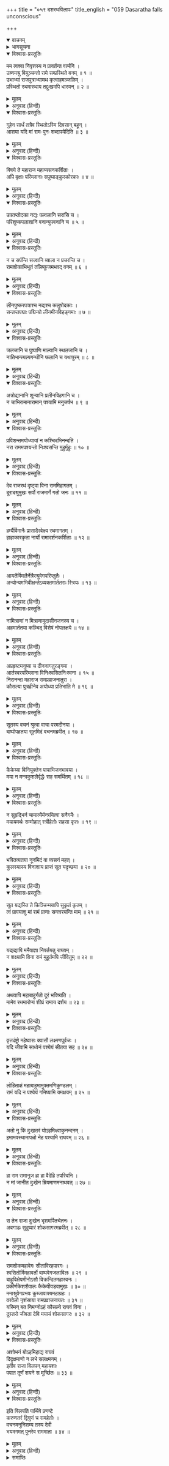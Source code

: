 +++
title = "०५९ दशरथविलापः"
title_english = "059 Dasaratha falls unconscious"

+++
<details open><summary>वाचनम्</summary>
<div caption="श्रीराम-हरिसीताराममूर्ति-घनपाठिभ्यां वचनम्" class="audioEmbed" src="https://archive.org/download/Ramayana-recitation-Sriram-harisItArAmamUrti-Ghanapaati-v2/Kanda_2/Kanda_2_AYK-059-Dasharatha_Vilapaha.mp3"></div>
</details>

<details><summary>भागसूचना</summary>

59. सुमन्त्रद्वारा श्रीरामके शोकसे जड-चेतन एवं अयोध्यापुरीकी दुरवस्थाका वर्णन तथा राजा दशरथका विलाप
</details>

<details open><summary>विश्वास-प्रस्तुतिः</summary>

मम त्वश्वा निवृत्तस्य न प्रावर्तन्त वर्त्मनि ।  
उष्णमश्रु विमुञ्चन्तो रामे सम्प्रस्थिते वनम् ॥ १ ॥  
उभाभ्यां राजपुत्राभ्यामथ कृत्वाहमञ्जलिम् ।  
प्रस्थितो रथमास्थाय तद्दुःखमपि धारयन् ॥ २ ॥
</details>

<details><summary>मूलम्</summary>

मम त्वश्वा निवृत्तस्य न प्रावर्तन्त वर्त्मनि ।  
उष्णमश्रु विमुञ्चन्तो रामे सम्प्रस्थिते वनम् ॥ १ ॥  
उभाभ्यां राजपुत्राभ्यामथ कृत्वाहमञ्जलिम् ।  
प्रस्थितो रथमास्थाय तद्दुःखमपि धारयन् ॥ २ ॥
</details>

<details><summary>अनुवाद (हिन्दी)</summary>

सुमन्त्रने कहा—‘जब श्रीरामचन्द्रजी वनकी ओर प्रस्थित हुए, तब मैंने उन दोनों राजकुमारोंको हाथ जोड़कर प्रणाम किया और उनके वियोगके दुःखको हृदयमें धारण करके रथपर आरूढ़ हो उधरसे लौटा । लौटते समय मेरे घोड़े नेत्रोंसे गरम-गरम आँसू बहाने लगे । रास्ता चलनेमें उनका मन नहीं लगता था ॥ १-२ ॥
</details>

<details open><summary>विश्वास-प्रस्तुतिः</summary>

गुहेन सार्धं तत्रैव स्थितोऽस्मि दिवसान् बहून् ।  
आशया यदि मां रामः पुनः शब्दापयेदिति ॥ ३ ॥
</details>

<details><summary>मूलम्</summary>

गुहेन सार्धं तत्रैव स्थितोऽस्मि दिवसान् बहून् ।  
आशया यदि मां रामः पुनः शब्दापयेदिति ॥ ३ ॥
</details>

<details><summary>अनुवाद (हिन्दी)</summary>

‘मैं गुहके साथ कई दिनोंतक वहाँ इस आशासे ठहरा रहा कि सम्भव है, श्रीराम फिर मुझे बुला लें ॥ ३ ॥
</details>

<details open><summary>विश्वास-प्रस्तुतिः</summary>

विषये ते महाराज महाव्यसनकर्शिताः ।  
अपि वृक्षाः परिम्लानाः सपुष्पाङ्कुरकोरकाः ॥ ४ ॥
</details>

<details><summary>मूलम्</summary>

विषये ते महाराज महाव्यसनकर्शिताः ।  
अपि वृक्षाः परिम्लानाः सपुष्पाङ्कुरकोरकाः ॥ ४ ॥
</details>

<details><summary>अनुवाद (हिन्दी)</summary>

‘महाराज! आपके राज्यमें वृक्ष भी इस महान् संकटसे कृशकाय हो गये हैं, फूल, अंकुर और कलियोंसहित मुरझा गये हैं ॥ ४ ॥
</details>

<details open><summary>विश्वास-प्रस्तुतिः</summary>

उपतप्तोदका नद्यः पल्वलानि सरांसि च ।  
परिशुष्कपलाशानि वनान्युपवनानि च ॥ ५ ॥
</details>

<details><summary>मूलम्</summary>

उपतप्तोदका नद्यः पल्वलानि सरांसि च ।  
परिशुष्कपलाशानि वनान्युपवनानि च ॥ ५ ॥
</details>

<details><summary>अनुवाद (हिन्दी)</summary>

‘नदियों, छोटे जलाशयों तथा बड़े सरोवरोंके जल गरम हो गये हैं । वनों और उपवनोंके पत्ते सूख गये हैं ॥
</details>

<details open><summary>विश्वास-प्रस्तुतिः</summary>

न च सर्पन्ति सत्त्वानि व्याला न प्रचरन्ति च ।  
रामशोकाभिभूतं तन्निष्कूजमभवद् वनम् ॥ ६ ॥
</details>

<details><summary>मूलम्</summary>

न च सर्पन्ति सत्त्वानि व्याला न प्रचरन्ति च ।  
रामशोकाभिभूतं तन्निष्कूजमभवद् वनम् ॥ ६ ॥
</details>

<details><summary>अनुवाद (हिन्दी)</summary>

‘वनके जीव-जन्तु आहारके लिये भी कहीं नहीं जाते हैं । अजगर आदि सर्प भी जहाँ-के-तहाँ पड़े हैं, आगे नहीं बढ़ते हैं । श्रीरामके शोकसे पीड़ित हुआ वह सारा वन नीरव-सा हो गया है ॥ ६ ॥
</details>

<details open><summary>विश्वास-प्रस्तुतिः</summary>

लीनपुष्करपत्राश्च नद्यश्च कलुषोदकाः ।  
सन्तप्तपद्माः पद्मिन्यो लीनमीनविहङ्गमाः ॥ ७ ॥
</details>

<details><summary>मूलम्</summary>

लीनपुष्करपत्राश्च नद्यश्च कलुषोदकाः ।  
सन्तप्तपद्माः पद्मिन्यो लीनमीनविहङ्गमाः ॥ ७ ॥
</details>

<details><summary>अनुवाद (हिन्दी)</summary>

‘नदियोंके जल मलिन हो गये हैं । उनमें फैले हुए कमलोंके पत्ते गल गये हैं । सरोवरोंके कमल भी सूख गये हैं । उनमें रहनेवाले मत्स्य और पक्षी भी नष्टप्राय हो गये हैं ॥ ७ ॥
</details>

<details open><summary>विश्वास-प्रस्तुतिः</summary>

जलजानि च पुष्पाणि माल्यानि स्थलजानि च ।  
नातिभान्त्यल्पगन्धीनि फलानि च यथापुरम् ॥ ८ ॥
</details>

<details><summary>मूलम्</summary>

जलजानि च पुष्पाणि माल्यानि स्थलजानि च ।  
नातिभान्त्यल्पगन्धीनि फलानि च यथापुरम् ॥ ८ ॥
</details>

<details><summary>अनुवाद (हिन्दी)</summary>

‘जलमें उत्पन्न होनेवाले पुष्प तथा स्थलसे पैदा होनेवाले फूल भी बहुत थोड़ी सुगन्धसे युक्त होनेके कारण अधिक शोभा नहीं पाते हैं तथा फल भी पूर्ववत् नहीं दृष्टिगोचर होते हैं ॥ ८ ॥
</details>

<details open><summary>विश्वास-प्रस्तुतिः</summary>

अत्रोद्यानानि शून्यानि प्रलीनविहगानि च ।  
न चाभिरामानारामान् पश्यामि मनुजर्षभ ॥ ९ ॥
</details>

<details><summary>मूलम्</summary>

अत्रोद्यानानि शून्यानि प्रलीनविहगानि च ।  
न चाभिरामानारामान् पश्यामि मनुजर्षभ ॥ ९ ॥
</details>

<details><summary>अनुवाद (हिन्दी)</summary>

‘नरश्रेष्ठ! अयोध्याके उद्यान भी सूने हो गये हैं, उनमें रहनेवाले पक्षी भी कहीं छिप गये हैं । यहाँके बगीचे भी मुझे पहलेकी भाँति मनोहर नहीं दिखायी देते हैं ॥ ९ ॥
</details>

<details open><summary>विश्वास-प्रस्तुतिः</summary>

प्रविशन्तमयोध्यायां न कश्चिदभिनन्दति ।  
नरा राममपश्यन्तो निःश्वसन्ति मुहुर्मुहुः ॥ १० ॥
</details>

<details><summary>मूलम्</summary>

प्रविशन्तमयोध्यायां न कश्चिदभिनन्दति ।  
नरा राममपश्यन्तो निःश्वसन्ति मुहुर्मुहुः ॥ १० ॥
</details>

<details><summary>अनुवाद (हिन्दी)</summary>

‘अयोध्यामें प्रवेश करते समय मुझसे किसीने प्रसन्न होकर बात नहीं की । श्रीरामको न देखकर लोग बारंबार लंबी साँसें खींचने लगे ॥ १० ॥
</details>

<details open><summary>विश्वास-प्रस्तुतिः</summary>

देव राजरथं दृष्ट्वा विना राममिहागतम् ।  
दूरादश्रुमुखः सर्वो राजमार्गे गतो जनः ॥ ११ ॥
</details>

<details><summary>मूलम्</summary>

देव राजरथं दृष्ट्वा विना राममिहागतम् ।  
दूरादश्रुमुखः सर्वो राजमार्गे गतो जनः ॥ ११ ॥
</details>

<details><summary>अनुवाद (हिन्दी)</summary>

‘देव! सड़कपर आये हुए सब लोग राजाका रथ श्रीरामके बिना ही यहाँ लौट आया है, यह देखकर दूरसे ही आँसू बहाने लगे थे ॥ ११ ॥
</details>

<details open><summary>विश्वास-प्रस्तुतिः</summary>

हर्म्यैर्विमानैः प्रासादैरवेक्ष्य रथमागतम् ।  
हाहाकारकृता नार्यो रामादर्शनकर्शिताः ॥ १२ ॥
</details>

<details><summary>मूलम्</summary>

हर्म्यैर्विमानैः प्रासादैरवेक्ष्य रथमागतम् ।  
हाहाकारकृता नार्यो रामादर्शनकर्शिताः ॥ १२ ॥
</details>

<details><summary>अनुवाद (हिन्दी)</summary>

‘अट्टालिकाओं, विमानों और प्रासादोंपर बैठी हुई स्त्रियाँ वहाँसे रथको सूना ही लौटा देखकर श्रीरामको न देखनेके कारण व्यथित हो उठीं और हाहाकार करने लगीं ॥ १२ ॥
</details>

<details open><summary>विश्वास-प्रस्तुतिः</summary>

आयतैर्विमलैर्नेत्रैरश्रुवेगपरिप्लुतैः ।  
अन्योन्यमभिवीक्षन्तेऽव्यक्तमार्ततराः स्त्रियः ॥ १३ ॥
</details>

<details><summary>मूलम्</summary>

आयतैर्विमलैर्नेत्रैरश्रुवेगपरिप्लुतैः ।  
अन्योन्यमभिवीक्षन्तेऽव्यक्तमार्ततराः स्त्रियः ॥ १३ ॥
</details>

<details><summary>अनुवाद (हिन्दी)</summary>

‘उनके कज्जल आदिसे रहित बड़े-बड़े नेत्र आँसुओंके वेगमें डूबे हुए थे । वे स्त्रियाँ अत्यन्त आर्त होकर अव्यक्त भावसे एक-दूसरीकी ओर देख रही थीं ॥
</details>

<details open><summary>विश्वास-प्रस्तुतिः</summary>

नामित्राणां न मित्राणामुदासीनजनस्य च ।  
अहमार्ततया कञ्चिद् विशेषं नोपलक्षये ॥ १४ ॥
</details>

<details><summary>मूलम्</summary>

नामित्राणां न मित्राणामुदासीनजनस्य च ।  
अहमार्ततया कञ्चिद् विशेषं नोपलक्षये ॥ १४ ॥
</details>

<details><summary>अनुवाद (हिन्दी)</summary>

‘शत्रुओं, मित्रों तथा उदासीन (मध्यस्थ) मनुष्योंको भी मैंने समानरूपसे दुःखी देखा है । किसीके शोकमें मुझे कुछ अन्तर नहीं दिखायी दिया है ॥ १४ ॥
</details>

<details open><summary>विश्वास-प्रस्तुतिः</summary>

अप्रहृष्टमनुष्या च दीननागतुरङ्गमा ।  
आर्तस्वरपरिम्लाना विनिःश्वसितनिःस्वना ॥ १५ ॥  
निरानन्दा महाराज रामप्रव्राजनातुरा ।  
कौसल्या पुत्रहीनेव अयोध्या प्रतिभाति मे ॥ १६ ॥
</details>

<details><summary>मूलम्</summary>

अप्रहृष्टमनुष्या च दीननागतुरङ्गमा ।  
आर्तस्वरपरिम्लाना विनिःश्वसितनिःस्वना ॥ १५ ॥  
निरानन्दा महाराज रामप्रव्राजनातुरा ।  
कौसल्या पुत्रहीनेव अयोध्या प्रतिभाति मे ॥ १६ ॥
</details>

<details><summary>अनुवाद (हिन्दी)</summary>

‘महाराज! अयोध्याके मनुष्योंका हर्ष छिन गया है । वहाँके घोड़े और हाथी भी बहुत दुःखी हैं । सारी पुरी आर्तनादसे मलिन दिखायी देती है । लोगोंकी लंबी-लंबी साँसें ही इस नगरीका उच्छ्वास बन गयी हैं । यह अयोध्यापुरी श्रीरामके वनवाससे व्याकुल हुई पुत्रवियोगिनी कौसल्याकी भाँति मुझे आनन्दशून्य प्रतीत हो रही है’ ॥ १५-१६ ॥
</details>

<details open><summary>विश्वास-प्रस्तुतिः</summary>

सूतस्य वचनं श्रुत्वा वाचा परमदीनया ।  
बाष्पोपहतया सूतमिदं वचनमब्रवीत् ॥ १७ ॥
</details>

<details><summary>मूलम्</summary>

सूतस्य वचनं श्रुत्वा वाचा परमदीनया ।  
बाष्पोपहतया सूतमिदं वचनमब्रवीत् ॥ १७ ॥
</details>

<details><summary>अनुवाद (हिन्दी)</summary>

सुमन्त्रके वचन सुनकर राजाने उनसे अश्रु-गद्‍गद परम दीन वाणीमें कहा— ॥ १७ ॥
</details>

<details open><summary>विश्वास-प्रस्तुतिः</summary>

कैकेय्या विनियुक्तेन पापाभिजनभावया ।  
मया न मन्त्रकुशलैर्वृद्धैः सह समर्थितम् ॥ १८ ॥
</details>

<details><summary>मूलम्</summary>

कैकेय्या विनियुक्तेन पापाभिजनभावया ।  
मया न मन्त्रकुशलैर्वृद्धैः सह समर्थितम् ॥ १८ ॥
</details>

<details><summary>अनुवाद (हिन्दी)</summary>

‘सूत! जो पापी कुल और पापपूर्ण देशमें उत्पन्न हुई है तथा जिसके विचार भी पापसे भरे हैं, उस कैकेयीके कहनेमें आकर मैंने सलाह देनेमें कुशल वृद्ध पुरुषोंके साथ बैठकर इस विषयमें कोई परामर्श भी नहीं किया ॥ १८ ॥
</details>

<details open><summary>विश्वास-प्रस्तुतिः</summary>

न सुहृद्भिर्न चामात्यैर्मन्त्रयित्वा सनैगमैः ।  
मयायमर्थः सम्मोहात् स्त्रीहेतोः सहसा कृतः ॥ १९ ॥
</details>

<details><summary>मूलम्</summary>

न सुहृद्भिर्न चामात्यैर्मन्त्रयित्वा सनैगमैः ।  
मयायमर्थः सम्मोहात् स्त्रीहेतोः सहसा कृतः ॥ १९ ॥
</details>

<details><summary>अनुवाद (हिन्दी)</summary>

‘सुहृदों, मन्त्रियों और वेदवेत्ताओंसे सलाह लिये बिना ही मैंने मोहवश केवल एक स्त्रीकी इच्छा पूर्ण करनेके लिये सहसा यह अनर्थमय कार्य कर डाला है ॥
</details>

<details open><summary>विश्वास-प्रस्तुतिः</summary>

भवितव्यतया नूनमिदं वा व्यसनं महत् ।  
कुलस्यास्य विनाशाय प्राप्तं सूत यदृच्छया ॥ २० ॥
</details>

<details><summary>मूलम्</summary>

भवितव्यतया नूनमिदं वा व्यसनं महत् ।  
कुलस्यास्य विनाशाय प्राप्तं सूत यदृच्छया ॥ २० ॥
</details>

<details><summary>अनुवाद (हिन्दी)</summary>

‘सुमन्त्र! होनहारवश यह भारी विपत्ति निश्चय ही इस कुलका विनाश करनेके लिये अकस्मात् आ पहुँची है ॥ २० ॥
</details>

<details open><summary>विश्वास-प्रस्तुतिः</summary>

सूत यद्यस्ति ते किञ्चिन्मयापि सुकृतं कृतम् ।  
त्वं प्रापयाशु मां रामं प्राणाः सन्त्वरयन्ति माम् ॥ २१ ॥
</details>

<details><summary>मूलम्</summary>

सूत यद्यस्ति ते किञ्चिन्मयापि सुकृतं कृतम् ।  
त्वं प्रापयाशु मां रामं प्राणाः सन्त्वरयन्ति माम् ॥ २१ ॥
</details>

<details><summary>अनुवाद (हिन्दी)</summary>

‘सारथे! यदि मैंने तुम्हारा कभी कुछ थोड़ा-सा भी उपकार किया हो तो तुम मुझे शीघ्र ही श्रीरामके पास पहुँचा दो । मेरे प्राण मुझे श्रीरामके दर्शनके लिये शीघ्रता करनेकी प्रेरणा दे रहे हैं ॥ २१ ॥
</details>

<details open><summary>विश्वास-प्रस्तुतिः</summary>

यद्यद्यापि ममैवाज्ञा निवर्तयतु राघवम् ।  
न शक्ष्यामि विना रामं मुहूर्तमपि जीवितुम् ॥ २२ ॥
</details>

<details><summary>मूलम्</summary>

यद्यद्यापि ममैवाज्ञा निवर्तयतु राघवम् ।  
न शक्ष्यामि विना रामं मुहूर्तमपि जीवितुम् ॥ २२ ॥
</details>

<details><summary>अनुवाद (हिन्दी)</summary>

‘यदि आज भी इस राज्यमें मेरी ही आज्ञा चलती हो तो तुम मेरे ही आदेशसे जाकर श्रीरामको वनसे लौटा ले आओ; क्योंकि अब मैं उनके बिना दो घड़ी भी जीवित नहीं रह सकूँगा ॥ २२ ॥
</details>

<details open><summary>विश्वास-प्रस्तुतिः</summary>

अथवापि महाबाहुर्गतो दूरं भविष्यति ।  
मामेव रथमारोप्य शीघ्रं रामाय दर्शय ॥ २३ ॥
</details>

<details><summary>मूलम्</summary>

अथवापि महाबाहुर्गतो दूरं भविष्यति ।  
मामेव रथमारोप्य शीघ्रं रामाय दर्शय ॥ २३ ॥
</details>

<details><summary>अनुवाद (हिन्दी)</summary>

‘अथवा महाबाहु श्रीराम तो अब दूर चले गये होंगे, इसलिये मुझे ही रथपर बिठाकर ले चलो और शीघ्र ही रामका दर्शन कराओ ॥ २३ ॥
</details>

<details open><summary>विश्वास-प्रस्तुतिः</summary>

वृत्तदंष्ट्रो महेष्वासः क्वासौ लक्ष्मणपूर्वजः ।  
यदि जीवामि साध्वेनं पश्येयं सीतया सह ॥ २४ ॥
</details>

<details><summary>मूलम्</summary>

वृत्तदंष्ट्रो महेष्वासः क्वासौ लक्ष्मणपूर्वजः ।  
यदि जीवामि साध्वेनं पश्येयं सीतया सह ॥ २४ ॥
</details>

<details><summary>अनुवाद (हिन्दी)</summary>

‘कुन्दकलीके समान श्वेत दाँतोंवाले, लक्ष्मणके बड़े भाई महाधनुर्धर श्रीराम कहाँ हैं? यदि सीताके साथ भली-भाँति उनका दर्शन कर लूँ, तभी मैं जीवित रह सकता हूँ ॥ २४ ॥
</details>

<details open><summary>विश्वास-प्रस्तुतिः</summary>

लोहिताक्षं महाबाहुमामुक्तमणिकुण्डलम् ।  
रामं यदि न पश्येयं गमिष्यामि यमक्षयम् ॥ २५ ॥
</details>

<details><summary>मूलम्</summary>

लोहिताक्षं महाबाहुमामुक्तमणिकुण्डलम् ।  
रामं यदि न पश्येयं गमिष्यामि यमक्षयम् ॥ २५ ॥
</details>

<details><summary>अनुवाद (हिन्दी)</summary>

‘जिनके लाल नेत्र और बड़ी-बड़ी भुजाएँ हैं तथा जो मणियोंके कुण्डल धारण करते हैं, उन श्रीरामको यदि मैं नहीं देखूँगा तो अवश्य यमलोकको चला जाऊँगा ॥ २५ ॥
</details>

<details open><summary>विश्वास-प्रस्तुतिः</summary>

अतो नु किं दुःखतरं योऽहमिक्ष्वाकुनन्दनम् ।  
इमामवस्थामापन्नो नेह पश्यामि राघवम् ॥ २६ ॥
</details>

<details><summary>मूलम्</summary>

अतो नु किं दुःखतरं योऽहमिक्ष्वाकुनन्दनम् ।  
इमामवस्थामापन्नो नेह पश्यामि राघवम् ॥ २६ ॥
</details>

<details><summary>अनुवाद (हिन्दी)</summary>

‘इससे बढ़कर दुःखकी बात और क्या होगी कि मैं इस मरणासन्न अवस्थामें पहुँचकर भी इक्ष्वाकुकुलनन्दन राघवेन्द्र श्रीरामको यहाँ नहीं देख रहा हूँ ॥ २६ ॥
</details>

<details open><summary>विश्वास-प्रस्तुतिः</summary>

हा राम रामानुज हा हा वैदेहि तपस्विनि ।  
न मां जानीत दुःखेन म्रियमाणमनाथवत् ॥ २७ ॥
</details>

<details><summary>मूलम्</summary>

हा राम रामानुज हा हा वैदेहि तपस्विनि ।  
न मां जानीत दुःखेन म्रियमाणमनाथवत् ॥ २७ ॥
</details>

<details><summary>अनुवाद (हिन्दी)</summary>

‘हा राम! हा लक्ष्मण! हा विदेहराजकुमारी तपस्विनी सीते! तुम्हें पता नहीं होगा कि मैं किस प्रकार दुःखसे अनाथकी भाँति मर रहा हूँ’ ॥ २७ ॥
</details>

<details open><summary>विश्वास-प्रस्तुतिः</summary>

स तेन राजा दुःखेन भृशमर्पितचेतनः ।  
अवगाढः सुदुष्पारं शोकसागरमब्रवीत् ॥ २८ ॥
</details>

<details><summary>मूलम्</summary>

स तेन राजा दुःखेन भृशमर्पितचेतनः ।  
अवगाढः सुदुष्पारं शोकसागरमब्रवीत् ॥ २८ ॥
</details>

<details><summary>अनुवाद (हिन्दी)</summary>

राजा उस दुःखसे अत्यन्त अचेत हो रहे थे, अतः वे उस परम दुर्लङ्घ्य शोकसमुद्रमें निमग्न होकर बोले— ॥
</details>

<details open><summary>विश्वास-प्रस्तुतिः</summary>

रामशोकमहावेगः सीताविरहपारगः ।  
श्वसितोर्मिमहावर्तो बाष्पवेगजलाविलः ॥ २९ ॥  
बाहुविक्षेपमीनोऽसौ विक्रन्दितमहास्वनः ।  
प्रकीर्णकेशशैवालः कैकेयीवडवामुखः ॥ ३० ॥  
ममाश्रुवेगप्रभवः कुब्जावाक्यमहाग्रहः ।  
वरवेलो नृशंसाया रामप्रव्राजनायतः ॥ ३१ ॥  
यस्मिन् बत निमग्नोऽहं कौसल्ये राघवं विना ।  
दुस्तरो जीवता देवि मयायं शोकसागरः ॥ ३२ ॥
</details>

<details><summary>मूलम्</summary>

रामशोकमहावेगः सीताविरहपारगः ।  
श्वसितोर्मिमहावर्तो बाष्पवेगजलाविलः ॥ २९ ॥  
बाहुविक्षेपमीनोऽसौ विक्रन्दितमहास्वनः ।  
प्रकीर्णकेशशैवालः कैकेयीवडवामुखः ॥ ३० ॥  
ममाश्रुवेगप्रभवः कुब्जावाक्यमहाग्रहः ।  
वरवेलो नृशंसाया रामप्रव्राजनायतः ॥ ३१ ॥  
यस्मिन् बत निमग्नोऽहं कौसल्ये राघवं विना ।  
दुस्तरो जीवता देवि मयायं शोकसागरः ॥ ३२ ॥
</details>

<details><summary>अनुवाद (हिन्दी)</summary>

‘देवि कौसल्ये! मैं श्रीरामके बिना जिस शोक-समुद्रमें डूबा हुआ हूँ, उसे जीते-जी पार करना मेरे लिये अत्यन्त कठिन है । श्रीरामका शोक ही उस समुद्रका महान् वेग है । सीताका बिछोह ही उसका दूसरा छोर है । लंबी-लंबी साँसें उसकी लहरें और बड़ी-बड़ी भँवरें हैं । आँसुओंका वेगपूर्वक उमड़ा हुआ प्रवाह ही उसका मलिन जल है । मेरा हाथ पटकना ही उसमें उछलती हुई मछलियोंका विलास है । करुण-क्रन्दन ही उसकी महान् गर्जना है । ये बिखरे हुए केश ही उसमें उपलब्ध होनेवाले सेवार हैं । कैकेयी बड़वानल है । वह शोक-समुद्र मेरी वेगपूर्वक होनेवाली अश्रुवर्षाकी उत्पत्तिका मूल कारण है । मन्थराके कुटिलतापूर्ण वचन ही उस समुद्रके बड़े-बड़े ग्राह हैं । क्रूर कैकेयीके माँगे हुए दो वर ही उसके दो तट हैं तथा श्रीरामका वनवास ही उस शोक-सागरका महान् विस्तार है ॥ २९—३२ ॥
</details>

<details open><summary>विश्वास-प्रस्तुतिः</summary>

अशोभनं योऽहमिहाद्य राघवं  
दिदृक्षमाणो न लभे सलक्ष्मणम् ।  
इतीव राजा विलपन् महायशाः  
पपात तूर्णं शयने स मूर्च्छितः ॥ ३३ ॥
</details>

<details><summary>मूलम्</summary>

अशोभनं योऽहमिहाद्य राघवं  
दिदृक्षमाणो न लभे सलक्ष्मणम् ।  
इतीव राजा विलपन् महायशाः  
पपात तूर्णं शयने स मूर्च्छितः ॥ ३३ ॥
</details>

<details><summary>अनुवाद (हिन्दी)</summary>

‘मैं लक्ष्मणसहित श्रीरामको देखना चाहता हूँ, परंतु इस समय उन्हें यहाँ देख नहीं पाता हूँ—यह मेरे बहुत बड़े पापका फल है ।’ इस तरह विलाप करते हुए महायशस्वी राजा दशरथ तुरंत ही मूर्च्छित होकर शय्यापर गिर पड़े ॥ ३३ ॥
</details>

<details open><summary>विश्वास-प्रस्तुतिः</summary>

इति विलपति पार्थिवे प्रणष्टे  
करुणतरं द्विगुणं च रामहेतोः ।  
वचनमनुनिशम्य तस्य देवी  
भयमगमत् पुनरेव राममाता ॥ ३४ ॥
</details>

<details><summary>मूलम्</summary>

इति विलपति पार्थिवे प्रणष्टे  
करुणतरं द्विगुणं च रामहेतोः ।  
वचनमनुनिशम्य तस्य देवी  
भयमगमत् पुनरेव राममाता ॥ ३४ ॥
</details>

<details><summary>अनुवाद (हिन्दी)</summary>

श्रीरामचन्द्रजीके लिये इस प्रकार विलाप करते हुए राजा दशरथके मूर्च्छित हो जानेपर उनके उस अत्यन्त करुणाजनक वचनको सुनकर राममाता देवी कौसल्याको पुनः दुगुना भय हो गया ॥ ३४ ॥
</details>

<details><summary>समाप्तिः</summary>

इत्यार्षे श्रीमद्रामायणे वाल्मीकीये आदिकाव्येऽयोध्याकाण्डे एकोनषष्टितमः सर्गः ॥ ५९ ॥  
इस प्रकार श्रीवाल्मीकिनिर्मित आर्षरामायण आदिकाव्यके अयोध्याकाण्डमें उनसठवाँ सर्ग पूरा हुआ ॥ ५९ ॥
</details>

